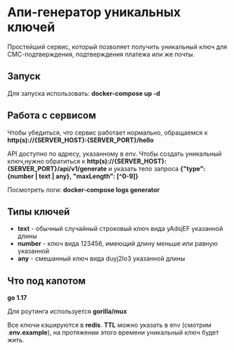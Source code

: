 # Апи-генератор уникальных ключей

Простейший сервис, который позволяет получить уникальный ключ для СМС-подтверждения, подтверждения платежа или же почты.

## Запуск

Для запуска использовать: **docker-compose up -d**

## Работа с сервисом

Чтобы убедиться, что сервис работает нормально, обращаемся к **http(s)://{SERVER_HOST}:{SERVER_PORT}/hello**

API доступно по адресу, указанному в env. Чтобы создать уникальный ключ,нужно обратиться к **http(s)://{SERVER_HOST}:{SERVER_PORT}/api/v1/generate** и указать тело запроса **{"type": {number | text | any}, "maxLength": [^0-9]}**

Посмотреть логи: **docker-compose logs generator**

## Типы ключей

- **text** - обычный случайный строковый ключ вида yAdsjEF указанной длины
- **number** - ключ вида 123456, имеющий длину меньше или равную указанной
- **any** - смешанный ключ вида duyj2Io3 указанной длины

## Что под капотом

**go 1.17**

Для роутинга используется **gorilla/mux**

Все ключи кэшируются в **redis**. **TTL** можно указать в env (смотрим .**env.example**), на протяжении этого времени уникальный ключ будет жить.

